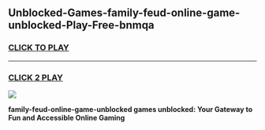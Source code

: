 
## Unblocked-Games-family-feud-online-game-unblocked-Play-Free-bnmqa
<h3>
<a href="https://premium76.site?title=family-feud-online-game-unblocked&ref=10A">CLICK TO PLAY</a></h3>
<hr>

<h3>
<a href="https://premium76.site?title=family-feud-online-game-unblocked&ref=10A">CLICK 2 PLAY</a>
  
</h3>

<a href="https://premium76.site?title=family-feud-online-game-unblocked&ref=10A"><img src="https://clearcache.store/games.png"></a>


**family-feud-online-game-unblocked games unblocked: Your Gateway to Fun and Accessible Online Gaming**
